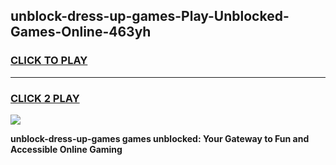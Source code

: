 
## unblock-dress-up-games-Play-Unblocked-Games-Online-463yh
<h3>
<a href="https://premium76.site?title=unblock-dress-up-games&ref=25A">CLICK TO PLAY</a></h3>
<hr>

<h3>
<a href="https://premium76.site?title=unblock-dress-up-games&ref=25A">CLICK 2 PLAY</a>
  
</h3>

<a href="https://premium76.site?title=unblock-dress-up-games&ref=25A"><img src="https://clearcache.store/games.png"></a>


**unblock-dress-up-games games unblocked: Your Gateway to Fun and Accessible Online Gaming**
